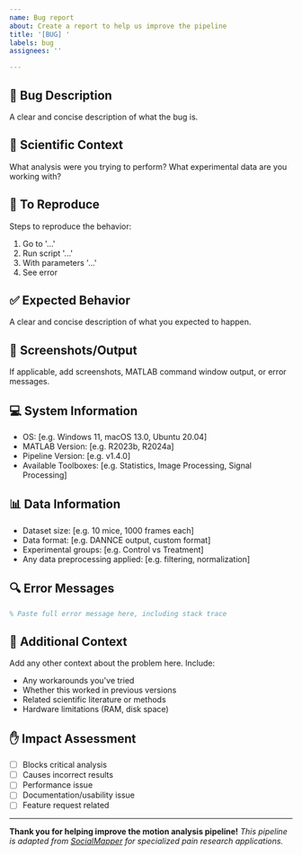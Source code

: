 ```yaml
---
name: Bug report
about: Create a report to help us improve the pipeline
title: '[BUG] '
labels: bug
assignees: ''

---
```


## 🐛 **Bug Description**
A clear and concise description of what the bug is.

## 🔬 **Scientific Context**
What analysis were you trying to perform? What experimental data are you working with?

## 🔄 **To Reproduce**
Steps to reproduce the behavior:
1. Go to '...'
2. Run script '...'  
3. With parameters '...'
4. See error

## ✅ **Expected Behavior**
A clear and concise description of what you expected to happen.

## 📱 **Screenshots/Output**
If applicable, add screenshots, MATLAB command window output, or error messages.

## 💻 **System Information**
 - OS: [e.g. Windows 11, macOS 13.0, Ubuntu 20.04]
 - MATLAB Version: [e.g. R2023b, R2024a]
 - Pipeline Version: [e.g. v1.4.0]
 - Available Toolboxes: [e.g. Statistics, Image Processing, Signal Processing]

## 📊 **Data Information**
 - Dataset size: [e.g. 10 mice, 1000 frames each]
 - Data format: [e.g. DANNCE output, custom format]
 - Experimental groups: [e.g. Control vs Treatment]
 - Any data preprocessing applied: [e.g. filtering, normalization]

## 🔍 **Error Messages**
```matlab
% Paste full error message here, including stack trace
```

## 🚀 **Additional Context**
Add any other context about the problem here. Include:
- Any workarounds you've tried
- Whether this worked in previous versions
- Related scientific literature or methods
- Hardware limitations (RAM, disk space)

## ✋ **Impact Assessment**
- [ ] Blocks critical analysis
- [ ] Causes incorrect results
- [ ] Performance issue
- [ ] Documentation/usability issue
- [ ] Feature request related

---

**Thank you for helping improve the motion analysis pipeline!** 
*This pipeline is adapted from [SocialMapper](https://github.com/uklibaite/SocialMapper) for specialized pain research applications.*